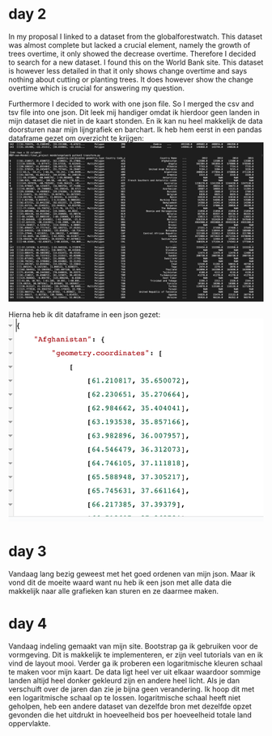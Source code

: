 # day 2
In my proposal I linked to a dataset from the globalforestwatch. This dataset
was almost complete but lacked a crucial element, namely the growth of trees
overtime, it only showed the decrease overtime. Therefore I decided to search
for a new dataset. I found this on the World Bank site. This dataset is however
less detailed in that it only shows change overtime and says nothing about
cutting or planting trees. It does however show the change overtime which is
crucial for answering my question.  

Furthermore I decided to work with one json file. So I merged the csv and tsv
file into one json. Dit leek mij handiger omdat ik hierdoor geen landen in mijn
dataset die niet in de kaart stonden. En ik kan nu heel makkelijk de data
doorsturen naar mijn lijngrafiek en barchart.
Ik heb hem eerst in een pandas dataframe gezet om overzicht te krijgen:  
![alt text](https://github.com/Mensel123/final_project/blob/master/doc/pandas_dataframe.png)  

Hierna heb ik dit dataframe in een json gezet:  
![alt text](https://github.com/Mensel123/final_project/blob/master/doc/json.png)  

# day 3
Vandaag lang bezig geweest met het goed ordenen van mijn json. Maar ik vond dit
de moeite waard want nu heb ik een json met alle data die makkelijk naar alle
grafieken kan sturen en ze daarmee maken.

# day 4
Vandaag indeling gemaakt van mijn site. Bootstrap ga ik gebruiken voor de
vormgeving. Dit is makkelijk te implementeren, er zijn veel tutorials van
en ik vind de layout mooi. Verder ga ik proberen een logaritmische kleuren schaal
te maken voor mijn kaart. De data ligt heel ver uit elkaar waardoor sommige landen
altijd heel donker gekleurd zijn en andere heel licht. Als je dan verschuift
over de jaren dan zie je bijna geen verandering. Ik hoop dit met een logaritmische
schaal op te lossen.
logaritmische schaal heeft niet geholpen, heb een andere dataset van dezelfde
bron met dezelfde opzet gevonden die het uitdrukt in hoeveelheid bos per
hoeveelheid totale land oppervlakte. 
